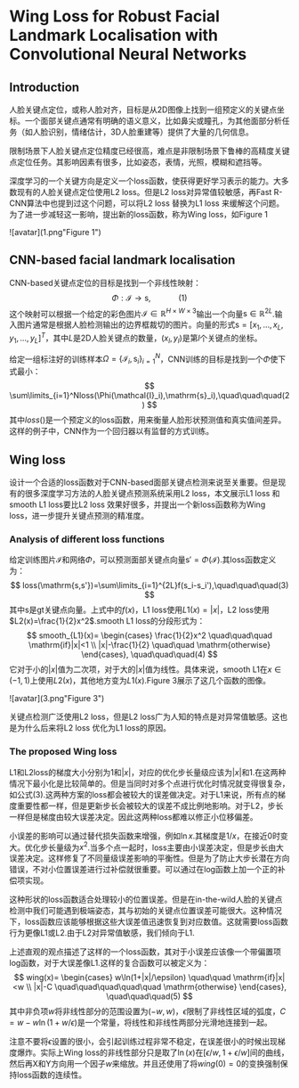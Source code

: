 # Wing Loss for Robust Facial Landmark Localisation with Convolutional Neural Networks

## Introduction

人脸关键点定位，或称人脸对齐，目标是从2D图像上找到一组预定义的关键点坐标。一个面部关键点通常有明确的语义意义，比如鼻尖或瞳孔，为其他面部分析任务（如人脸识别，情绪估计，3D人脸重建等）提供了大量的几何信息。

限制场景下人脸关键点定位精度已经很高，难点是非限制场景下鲁棒的高精度关键点定位任务。其影响因素有很多，比如姿态，表情，光照，模糊和遮挡等。

深度学习的一个关键方向是定义一个loss函数，使获得更好学习表示的能力。大多数现有的人脸关键点定位使用L2 loss。但是L2 loss对异常值较敏感，再Fast R-CNN算法中也提到过这个问题，可以将L2 loss 替换为L1 loss 来缓解这个问题。为了进一步减轻这一影响，提出新的loss函数，称为Wing loss，如Figure 1

![avatar](1.png"Figure 1")



## CNN-based facial landmark localisation

CNN-based关键点定位的目标是找到一个非线性映射：
$$
\Phi:\mathcal{I}\to \mathrm{s},\quad\quad\quad(1)
$$
这个映射可以根据一个给定的彩色图片$\mathcal{I}\in\mathbb{R}^{H\times W\times 3}$输出一个向量$\mathrm{s}\in\mathbb{R}^{2L}$.输入图片通常是根据人脸检测输出的边界框裁切的图片。向量的形式$\mathrm{s}=[x_1,...,x_L,y_1,...,y_L]^T$，其中$L$是2D人脸关键点的数量，$(x_l,y_l)$是第$l$个关键点的坐标。

给定一组标注好的训练样本$\Omega=\{\mathcal{I}_i,\mathrm{s}_i\}_{i=1}^N$，CNN训练的目标是找到一个$\Phi$使下式最小：
$$
\sum\limits_{i=1}^Nloss(\Phi(\mathcal{I}_i),\mathrm{s}_i),\quad\quad\quad(2)
$$
其中$loss()$是一个预定义的loss函数，用来衡量人脸形状预测值和真实值间差异。这样的例子中，CNN作为一个回归器以有监督的方式训练。



## Wing loss

设计一个合适的loss函数对于CNN-based面部关键点检测来说至关重要。但是现有的很多深度学习方法的人脸关键点预测系统采用L2 loss，本文展示L1 loss 和smooth L1 loss要比L2 loss 效果好很多，并提出一个新loss函数称为Wing loss，进一步提升关键点预测的精准度。

### Analysis of different loss functions

给定训练图片$\mathcal{I}$和网络$\Phi$，可以预测面部关键点向量$\mathrm{s'}=\Phi(\mathcal{I})$.其loss函数定义为：
$$
loss(\mathrm{s,s'})=\sum\limits_{i=1}^{2L}f(s_i-s_i'),\quad\quad\quad(3)
$$
其中$\mathrm{s}$是gt关键点向量。上式中的$f(x)$，L1 loss使用$L1(x)=|x|$，L2 loss使用$L2(x)=\frac{1}{2}x^2$.smooth L1 loss的分段形式为：
$$
smooth_{L1}(x)=
\begin{cases}
\frac{1}{2}x^2 \quad\quad\quad \mathrm{if}|x|<1 \\
|x|-\frac{1}{2} \quad\quad \mathrm{otherwise}
\end{cases},
\quad\quad\quad(4)
$$
它对于小的$|x|$值为二次项，对于大的$|x|$值为线性。具体来说，smooth L1在$x\in(-1,1)$上使用$L2(x)$，其他地方变为$L1(x)$.Figure 3展示了这几个函数的图像。

![avatar](3.png"Figure 3")

关键点检测广泛使用L2 loss，但是L2 loss广为人知的特点是对异常值敏感。这也是为什么后来将L2 loss 优化为L1 loss的原因。

### The proposed Wing loss

L1和L2loss的梯度大小分别为1和$|x|$，对应的优化步长量级应该为$|x|$和1.在这两种情况下最小化是比较简单的。但是当同时对多个点进行优化时情况就变得很复杂，如公式(3).这两种方案的loss都会被较大的误差做决定。对于L1来说，所有点的梯度重要性都一样，但是更新步长会被较大的误差不成比例地影响。对于L2，步长一样但是梯度由较大误差决定。因此这两种loss都难以修正小位移偏差。

小误差的影响可以通过替代损失函数来增强，例如$\ln x$.其梯度是$1/x$，在接近0时变大。优化步长量级为$x^2$.当多个点一起时，loss主要由小误差决定，但是步长由大误差决定。这样修复了不同量级误差影响的平衡性。但是为了防止大步长潜在方向错误，不对小位置误差进行过补偿就很重要。可以通过在log函数上加一个正的补偿项实现。

这种形状的loss函数适合处理较小的位置误差。但是在in-the-wild人脸的关键点检测中我们可能遇到极端姿态，其与初始的关键点位置误差可能很大。这种情况下，loss函数应该能够根据这些大误差值迅速恢复到对应数值。这就需要loss函数行为更像L1或L2.由于L2对异常值敏感，我们倾向于L1.

上述直观的观点描述了这样的一个loss函数，其对于小误差应该像一个带偏置项log函数，对于大误差像L1.这样的复合函数可以被定义为：
$$
wing(x)=
\begin{cases}
w\ln(1+|x|/\epsilon) \quad\quad \mathrm{if}|x|<w \\
|x|-C \quad\quad\quad\quad\quad \mathrm{otherwise}
\end{cases},
\quad\quad\quad(5)
$$
其中非负项$w$将非线性部分的范围设置为$(-w,w)$，$\epsilon$限制了非线性区域的弧度，$C=w-w\ln(1+w/\epsilon)$是一个常量，将线性和非线性两部分光滑地连接到一起。

注意不要将$\epsilon$设置的很小，会引起训练过程非常不稳定，在误差很小的时候出现梯度爆炸。实际上Wing loss的非线性部分只是取了$\ln(x)$在$[\epsilon/w,1+\epsilon/w]$间的曲线，然后再X和Y方向用一个因子$w$来缩放。并且还使用了将$wing(0)=0$的变换强制保持loss函数的连续性。

